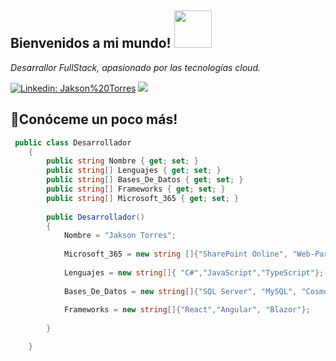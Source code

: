<h2>Bienvenidos a mi mundo! <img src="https://user-images.githubusercontent.com/56301342/120715199-8e99a480-c4c4-11eb-8606-bcd50f95d249.gif" width="60"/> </h2>


<p><i>Desarrallor FullStack, apasionado por las tecnologías cloud.</i></p>

[![Linkedin: Jakson%20Torres](https://img.shields.io/badge/-Jakson%20Torres-blue?style=flat-square&logo=Linkedin&logoColor=white&link=https://www.linkedin.com/in/jakson-torres/)](https://www.linkedin.com/in/jakson-torres/)
[![](https://img.shields.io/badge/Gmail-jaksontl12@gmail.com-orange)](mailto:jaksontl12@gmail.com)

<h2>📡Conóceme un poco más!</h2>

```c#
 public class Desarrollador
    {
        public string Nombre { get; set; }
        public string[] Lenguajes { get; set; }
        public string[] Bases_De_Datos { get; set; }
        public string[] Frameworks { get; set; }
        public string[] Microsoft_365 { get; set; }
        
        public Desarrollador()
        {
            Nombre = "Jakson Torres";
            
            Microsoft_365 = new string []{"SharePoint Online", "Web-Parts-React", "Power Apps", "Power Automate","PowerShell"}
            
            Lenguajes = new string[]{ "C#","JavaScript","TypeScript"};
            
            Bases_De_Datos = new string[]{"SQL Server", "MySQL", "CosmosDb", "DynamoDb"};
            
            Frameworks = new string[]{"React","Angular", "Blazor"};
            
        }

    }
```
